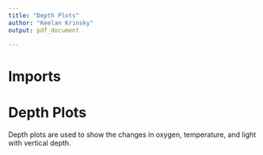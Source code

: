 ```yaml
---
title: "Depth Plots"
author: "Keelan Krinsky"
output: pdf_document

---
```


# Imports

# Depth Plots
Depth plots are used to show the changes in oxygen, temperature, and light with vertical depth.

